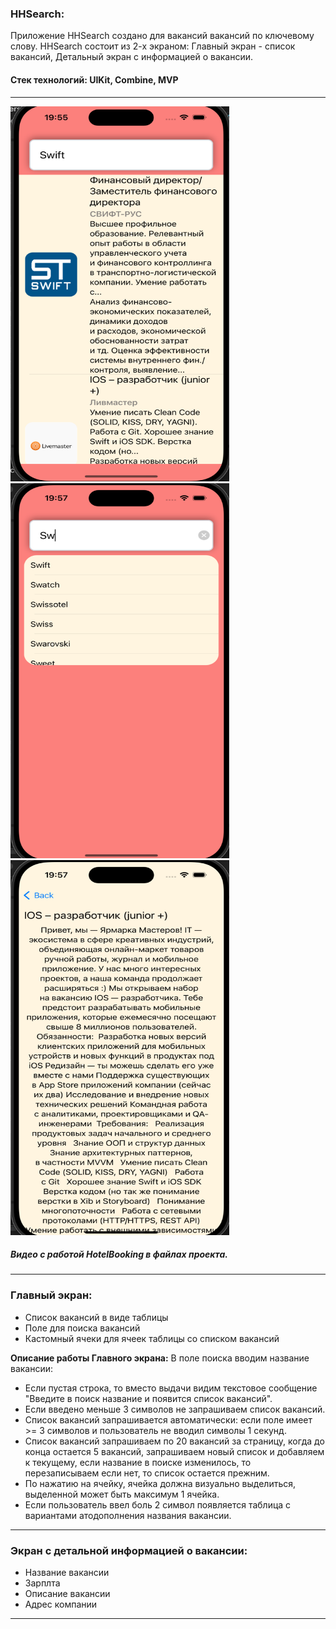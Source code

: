 ### HHSearch:
Приложение HHSearch создано для вакансий вакансий по ключевому слову. HHSearch состоит из 2-х экраном: Главный экран - список вакансий, Детальный экран с информацией о вакансии. 

#### Стек технологий: UIKit, Combine, MVP

---

<div align="left">
  <img src="https://github.com/Polychh/HHSearcVacancy/blob/main/MainScreen.png" width="350" height="600"/>
</div>
<div align="left">
  <img src="https://github.com/Polychh/HHSearcVacancy/blob/main/TipsTable.png" width="350" height="600"/>
</div>
<div align="left">
  <img src="https://github.com/Polychh/HHSearcVacancy/blob/main/DetailScreen.png" width="350" height="600"/>
</div>

##### Видео с работой HotelBooking в файлах проекта.
---
### Главный экран:
- Список вакансий в виде таблицы
- Поле для поиска вакансий
- Кастомный ячеки для ячеек таблицы со списком вакансий

**Описание работы Главного экрана:**
 В поле поиска вводим название вакансии:
- Если пустая строка, то вместо выдачи видим текстовое сообщение
"Введите в поиск название и появится список вакансий".
- Если введено меньше 3 символов не запрашиваем список вакансий. 
- Список вакансий запрашивается автоматически: если поле имеет  >= 3 символов и
пользователь не вводил символы 1 секунд.
- Список вакансий запрашиваем по 20 вакансий за страницу, когда до конца остается 5 вакансий, запрашиваем новый список и добавляем к текущему, если название в поиске изменилось, то перезаписываем если нет, то список остается прежним.
- По нажатию на ячейку, ячейка должна визуально выделиться, выделенной может быть максимум 1 ячейка.
- Если пользователь ввел боль 2 символ появляется таблица с вариантами атодополнения названия вакансии.

---
### Экран с детальной информацией о вакансии:
- Название вакансии
- Зарплта
- Описание вакансии
- Адрес компании
---
